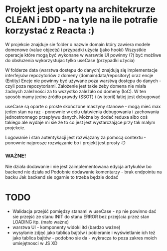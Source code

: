 # Projekt jest oparty na architekrurze CLEAN i DDD - na tyle na ile potrafie korzystać z Reacta :)

W projekcie znajduje sie folder o nazwie domain który zawiera modele domenowe (value objects) i przypadki użycia (jako hooki)
Wszystkie operacje które mogą być wykonane w warswtie UI powinny (?) być możliwe do obsłuzenia wykorzystujac tylko useCase (przypadki użycia)

W folderze data (warstwa dostępu do danych) znajdują się implementacje interfejsów repozytoriów z domeny (domain/data/repository)
oraz encje (Entity) Encje nie powinny być używane poza warstwą dostępu do danych - czyli poza repozytoriami.
Założenie jest takie żeby domena nie miała żadnych zależności za to wszystko zależało od domeny (IoC). W ten sposób mamy jedno źródło prawdy (SSOT)
i (w teorii) łatiej jest debugować

useCase są oparte o proste skończone maszyny stanowe - mogą mieć max jeden stan na raz - ponownie w celu ułatwienia debugowania i zachowania 
jednostronnego przepływu danych. Można by dodać reduxa albo coś takiego ale wydaje mi sie że to co jest jest wystarczające przy tak małym projekcie.

Logowanie i stan autentykacji jest rozwiązany za pomocą contextu - ponownie najprosze rozwiązanie bo i projekt jest prosty :D

### WAŻNE!
Nie działa dodawanie i nie jest zaimplementowana edycja artykułów bo backend nie działa xd Podobnie dodawanie komentarzy - brak endpointu na backu
Jak backend sie ogarnie to trzeba będzie dodać

# TODO
- Walidacja przejść pomiędzy stanami w useCase - np nie powinno dać sie przejść ze stanu INIT do stanu ERROR bez przejścia przez stan LOADING itp. (mało ważne)
- warstwa UI - komponenty widoki itd (bardzo ważne)
- wysyłanie zdjęć jako tablica bajtów i pobieranie i wyświetlanie ich też jako tablica bajtów - podobno sie da - wykracza to poza zakres moich umiejętnosci w JS XD

